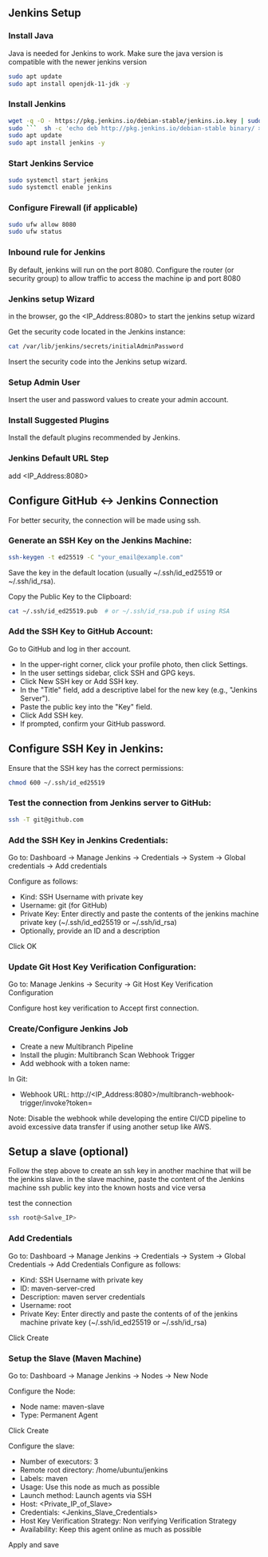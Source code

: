 ## Jenkins Setup

### Install Java
Java is needed for Jenkins to work. Make sure the java version is compatible with the newer jenkins version

```  sh
sudo apt update
sudo apt install openjdk-11-jdk -y
```

### Install Jenkins
```  sh
wget -q -O - https://pkg.jenkins.io/debian-stable/jenkins.io.key | sudo apt-key add -
sudo ```  sh -c 'echo deb http://pkg.jenkins.io/debian-stable binary/ > /etc/apt/sources.list.d/jenkins.list'
sudo apt update
sudo apt install jenkins -y
```

### Start Jenkins Service
``` sh
sudo systemctl start jenkins
sudo systemctl enable jenkins
```
### Configure Firewall (if applicable)
```  sh
sudo ufw allow 8080
sudo ufw status
```

### Inbound rule for Jenkins
By default, jenkins will run on the port 8080. Configure the router (or security group) to allow traffic to access the machine ip and port 8080


### Jenkins setup Wizard
in the browser, go the <IP_Address:8080> to start the jenkins setup wizard

Get the security code located in the Jenkins instance:

```  sh
cat /var/lib/jenkins/secrets/initialAdminPassword
```
Insert the security code into the Jenkins setup wizard.

### Setup Admin User
Insert the user and password values to create your admin account.

### Install Suggested Plugins
Install the default plugins recommended by Jenkins.

### Jenkins Default URL Step
add <IP_Address:8080>

## Configure GitHub <-> Jenkins Connection
For better security, the connection will be made using ssh.

### Generate an SSH Key on the Jenkins Machine:

```  sh
ssh-keygen -t ed25519 -C "your_email@example.com"
```
Save the key in the default location (usually ~/.ssh/id_ed25519 or ~/.ssh/id_rsa).

Copy the Public Key to the Clipboard:

```  sh
cat ~/.ssh/id_ed25519.pub  # or ~/.ssh/id_rsa.pub if using RSA
```

### Add the SSH Key to GitHub Account:

Go to GitHub and log in ther account.
- In the upper-right corner, click your profile photo, then click Settings.
- In the user settings sidebar, click SSH and GPG keys.
- Click New SSH key or Add SSH key.
- In the "Title" field, add a descriptive label for the new key (e.g., "Jenkins Server").
- Paste the public key into the "Key" field.
- Click Add SSH key.
- If prompted, confirm your GitHub password.

## Configure SSH Key in Jenkins:
Ensure that the SSH key has the correct permissions:

```  sh
chmod 600 ~/.ssh/id_ed25519
```

### Test the connection from Jenkins server to GitHub:

```  sh
ssh -T git@github.com
```

### Add the SSH Key in Jenkins Credentials:
Go to: Dashboard -> Manage Jenkins -> Credentials -> System -> Global credentials -> Add credentials

Configure as follows:
- Kind: SSH Username with private key
- Username: git (for GitHub)
- Private Key: Enter directly and paste the contents of the jenkins machine private key (~/.ssh/id_ed25519 or ~/.ssh/id_rsa)
- Optionally, provide an ID and a description

Click OK

###  Update Git Host Key Verification Configuration:
Go to: Manage Jenkins -> Security -> Git Host Key Verification Configuration

Configure host key verification to Accept first connection.

### Create/Configure Jenkins Job
- Create a new Multibranch Pipeline
- Install the plugin: Multibranch Scan Webhook Trigger
- Add webhook with a token name: <NameOfTheToken>

In Git:
- Webhook URL: http://<IP_Address:8080>/multibranch-webhook-trigger/invoke?token=<NameOfTheToken>

Note: Disable the webhook while developing the entire CI/CD pipeline to avoid excessive data transfer if using another setup like AWS.

## Setup a slave (optional)
Follow the step above to create an ssh key in another machine that will be the jenkins slave.
in the slave machine, paste the content of the Jenkins machine ssh public key into the known hosts and vice versa

test the connection
```  sh
ssh root@<Salve_IP>
```

### Add Credentials
Go to: Dashboard -> Manage Jenkins -> Credentials -> System -> Global Credentials -> Add Credentials
Configure as follows:
- Kind: SSH Username with private key
- ID: maven-server-cred
- Description: maven server credentials
- Username: root
- Private Key: Enter directly and paste the contents of of the jenkins machine private key (~/.ssh/id_ed25519 or ~/.ssh/id_rsa)

Click Create

### Setup the Slave (Maven Machine)

Go to: Dashboard -> Manage Jenkins -> Nodes -> New Node
 
Configure the Node: 
- Node name: maven-slave
- Type: Permanent Agent

Click Create

Configure the slave:
- Number of executors: 3
- Remote root directory: /home/ubuntu/jenkins
- Labels: maven
- Usage: Use this node as much as possible
- Launch method: Launch agents via SSH
- Host: <Private_IP_of_Slave>
- Credentials: <Jenkins_Slave_Credentials>
- Host Key Verification Strategy: Non verifying Verification Strategy
- Availability: Keep this agent online as much as possible

Apply and save
